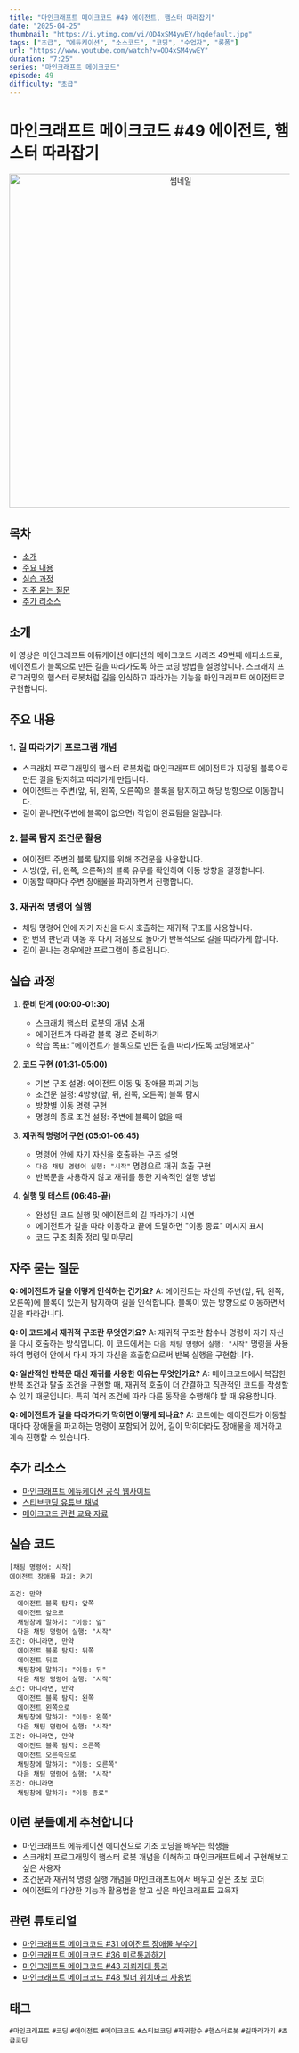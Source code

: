 ```yaml
---
title: "마인크래프트 메이크코드 #49 에이전트, 햄스터 따라잡기"
date: "2025-04-25"
thumbnail: "https://i.ytimg.com/vi/OD4xSM4ywEY/hqdefault.jpg"
tags: ["초급", "에듀케이션", "소스코드", "코딩", "수업자", "롱폼"]
url: "https://www.youtube.com/watch?v=OD4xSM4ywEY"
duration: "7:25"
series: "마인크래프트 메이크코드"
episode: 49
difficulty: "초급"
---
```


# 마인크래프트 메이크코드 #49 에이전트, 햄스터 따라잡기

<div align="center">
<img src="https://i.ytimg.com/vi/OD4xSM4ywEY/hqdefault.jpg" alt="썸네일" width="600"/>
</div>

## 목차
- [소개](#소개)
- [주요 내용](#주요-내용)
- [실습 과정](#실습-과정)
- [자주 묻는 질문](#자주-묻는-질문)
- [추가 리소스](#추가-리소스)

## 소개
이 영상은 마인크래프트 에듀케이션 에디션의 메이크코드 시리즈 49번째 에피소드로, 에이전트가 블록으로 만든 길을 따라가도록 하는 코딩 방법을 설명합니다. 스크래치 프로그래밍의 햄스터 로봇처럼 길을 인식하고 따라가는 기능을 마인크래프트 에이전트로 구현합니다.

## 주요 내용

### 1. 길 따라가기 프로그램 개념
- 스크래치 프로그래밍의 햄스터 로봇처럼 마인크래프트 에이전트가 지정된 블록으로 만든 길을 탐지하고 따라가게 만듭니다.
- 에이전트는 주변(앞, 뒤, 왼쪽, 오른쪽)의 블록을 탐지하고 해당 방향으로 이동합니다.
- 길이 끝나면(주변에 블록이 없으면) 작업이 완료됨을 알립니다.

### 2. 블록 탐지 조건문 활용
- 에이전트 주변의 블록 탐지를 위해 조건문을 사용합니다.
- 사방(앞, 뒤, 왼쪽, 오른쪽)의 블록 유무를 확인하여 이동 방향을 결정합니다.
- 이동할 때마다 주변 장애물을 파괴하면서 진행합니다.

### 3. 재귀적 명령어 실행
- 채팅 명령어 안에 자기 자신을 다시 호출하는 재귀적 구조를 사용합니다.
- 한 번의 판단과 이동 후 다시 처음으로 돌아가 반복적으로 길을 따라가게 합니다.
- 길이 끝나는 경우에만 프로그램이 종료됩니다.

## 실습 과정

1. **준비 단계 (00:00-01:30)**
   - 스크래치 햄스터 로봇의 개념 소개
   - 에이전트가 따라갈 블록 경로 준비하기
   - 학습 목표: "에이전트가 블록으로 만든 길을 따라가도록 코딩해보자"

2. **코드 구현 (01:31-05:00)**
   - 기본 구조 설명: 에이전트 이동 및 장애물 파괴 기능
   - 조건문 설정: 4방향(앞, 뒤, 왼쪽, 오른쪽) 블록 탐지
   - 방향별 이동 명령 구현
   - 명령의 종료 조건 설정: 주변에 블록이 없을 때

3. **재귀적 명령어 구현 (05:01-06:45)**
   - 명령어 안에 자기 자신을 호출하는 구조 설명
   - `다음 채팅 명령어 실행: "시작"` 명령으로 재귀 호출 구현
   - 반복문을 사용하지 않고 재귀를 통한 지속적인 실행 방법

4. **실행 및 테스트 (06:46-끝)**
   - 완성된 코드 실행 및 에이전트의 길 따라가기 시연
   - 에이전트가 길을 따라 이동하고 끝에 도달하면 "이동 종료" 메시지 표시
   - 코드 구조 최종 정리 및 마무리

## 자주 묻는 질문

**Q: 에이전트가 길을 어떻게 인식하는 건가요?**
A: 에이전트는 자신의 주변(앞, 뒤, 왼쪽, 오른쪽)에 블록이 있는지 탐지하여 길을 인식합니다. 블록이 있는 방향으로 이동하면서 길을 따라갑니다.

**Q: 이 코드에서 재귀적 구조란 무엇인가요?**
A: 재귀적 구조란 함수나 명령이 자기 자신을 다시 호출하는 방식입니다. 이 코드에서는 `다음 채팅 명령어 실행: "시작"` 명령을 사용하여 명령어 안에서 다시 자기 자신을 호출함으로써 반복 실행을 구현합니다.

**Q: 일반적인 반복문 대신 재귀를 사용한 이유는 무엇인가요?**
A: 메이크코드에서 복잡한 반복 조건과 탈출 조건을 구현할 때, 재귀적 호출이 더 간결하고 직관적인 코드를 작성할 수 있기 때문입니다. 특히 여러 조건에 따라 다른 동작을 수행해야 할 때 유용합니다.

**Q: 에이전트가 길을 따라가다가 막히면 어떻게 되나요?**
A: 코드에는 에이전트가 이동할 때마다 장애물을 파괴하는 명령이 포함되어 있어, 길이 막히더라도 장애물을 제거하고 계속 진행할 수 있습니다.

## 추가 리소스
- [마인크래프트 에듀케이션 공식 웹사이트](https://education.minecraft.net/)
- [스티브코딩 유튜브 채널](https://www.youtube.com/channel/UCmCO6UvJkgHgP8J0jeFkP1w)
- [메이크코드 관련 교육 자료](https://education.minecraft.net/en-us/resources/computer-science-subject-kit)

## 실습 코드
```
[채팅 명령어: 시작]
에이전트 장애물 파괴: 켜기

조건: 만약
  에이전트 블록 탐지: 앞쪽
  에이전트 앞으로
  채팅창에 말하기: "이동: 앞"
  다음 채팅 명령어 실행: "시작"
조건: 아니라면, 만약
  에이전트 블록 탐지: 뒤쪽
  에이전트 뒤로
  채팅창에 말하기: "이동: 뒤"
  다음 채팅 명령어 실행: "시작"
조건: 아니라면, 만약
  에이전트 블록 탐지: 왼쪽
  에이전트 왼쪽으로
  채팅창에 말하기: "이동: 왼쪽"
  다음 채팅 명령어 실행: "시작"
조건: 아니라면, 만약
  에이전트 블록 탐지: 오른쪽
  에이전트 오른쪽으로
  채팅창에 말하기: "이동: 오른쪽"
  다음 채팅 명령어 실행: "시작"
조건: 아니라면
  채팅창에 말하기: "이동 종료"
```

## 이런 분들에게 추천합니다
- 마인크래프트 에듀케이션 에디션으로 기초 코딩을 배우는 학생들
- 스크래치 프로그래밍의 햄스터 로봇 개념을 이해하고 마인크래프트에서 구현해보고 싶은 사용자
- 조건문과 재귀적 명령 실행 개념을 마인크래프트에서 배우고 싶은 초보 코더
- 에이전트의 다양한 기능과 활용법을 알고 싶은 마인크래프트 교육자

## 관련 튜토리얼
- [마인크래프트 메이크코드 #31 에이전트 장애물 부수기](https://www.youtube.com/watch?v=UCmCO6UvJkgHgP8J0jeFkP1w)
- [마인크래프트 메이크코드 #36 미로통과하기](https://www.youtube.com/watch?v=UCmCO6UvJkgHgP8J0jeFkP1w)
- [마인크래프트 메이크코드 #43 지뢰지대 통과](https://www.youtube.com/watch?v=UCmCO6UvJkgHgP8J0jeFkP1w)
- [마인크래프트 메이크코드 #48 빌더 위치마크 사용법](https://www.youtube.com/watch?v=UCmCO6UvJkgHgP8J0jeFkP1w)

## 태그
`#마인크래프트` `#코딩` `#에이전트` `#메이크코드` `#스티브코딩` `#재귀함수` `#햄스터로봇` `#길따라가기` `#초급코딩`